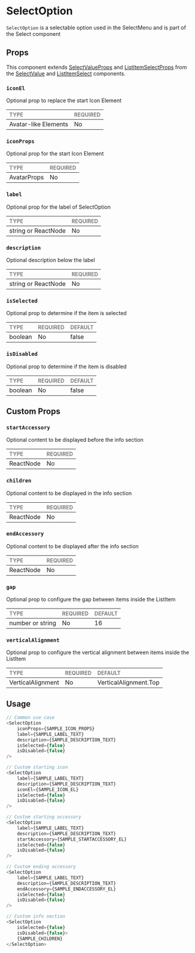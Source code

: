 # SelectOption

`SelectOption` is a selectable option used in the SelectMenu and is part of the Select component

## Props

This component extends [SelectValueProps](../SelectValue/SelectValue.types.ts) and [ListItemSelectProps](../../List/ListItemSelect/ListItemSelect.types.ts) from the [SelectValue](../SelectValue/SelectValue.tsx) and [ListItemSelect](../../List/ListItemSelect/ListItemSelect.tsx) components.

### `iconEl`

Optional prop to replace the start Icon Element

| <span style="color:gray;font-size:14px">TYPE</span> | <span style="color:gray;font-size:14px">REQUIRED</span> |
| :-------------------------------------------------- | :------------------------------------------------------ |
| Avatar-like Elements                                              | No                                                     |

### `iconProps`

Optional prop for the start Icon Element

| <span style="color:gray;font-size:14px">TYPE</span> | <span style="color:gray;font-size:14px">REQUIRED</span> |
| :-------------------------------------------------- | :------------------------------------------------------ |
| AvatarProps                                              | No                                                     |

### `label`

Optional prop for the label of SelectOption

| <span style="color:gray;font-size:14px">TYPE</span> | <span style="color:gray;font-size:14px">REQUIRED</span> |
| :-------------------------------------------------- | :------------------------------------------------------ |
| string or ReactNode                                              | No                                                     |

### `description`

Optional description below the label

| <span style="color:gray;font-size:14px">TYPE</span> | <span style="color:gray;font-size:14px">REQUIRED</span> |
| :-------------------------------------------------- | :------------------------------------------------------ |
| string or ReactNode                                              | No                                                     |

### `isSelected`

Optional prop to determine if the item is selected

| <span style="color:gray;font-size:14px">TYPE</span> | <span style="color:gray;font-size:14px">REQUIRED</span> | <span style="color:gray;font-size:14px">DEFAULT</span> |
| :-------------------------------------------------- | :------------------------------------------------------ | :----------------------------------------------------- |
| boolean    | No                                                     | false                                               |

### `isDisabled`

Optional prop to determine if the item is disabled

| <span style="color:gray;font-size:14px">TYPE</span> | <span style="color:gray;font-size:14px">REQUIRED</span> | <span style="color:gray;font-size:14px">DEFAULT</span> |
| :-------------------------------------------------- | :------------------------------------------------------ | :----------------------------------------------------- |
| boolean    | No                                                     | false                                               |

## Custom Props

### `startAccessory`

Optional content to be displayed before the info section

| <span style="color:gray;font-size:14px">TYPE</span> | <span style="color:gray;font-size:14px">REQUIRED</span> |
| :-------------------------------------------------- | :------------------------------------------------------ |
| ReactNode                                              | No                                                     |

### `children`

Optional content to be displayed in the info section

| <span style="color:gray;font-size:14px">TYPE</span> | <span style="color:gray;font-size:14px">REQUIRED</span> |
| :-------------------------------------------------- | :------------------------------------------------------ |
| ReactNode                                              | No                                                     |

### `endAccessory`

Optional content to be displayed after the info section

| <span style="color:gray;font-size:14px">TYPE</span> | <span style="color:gray;font-size:14px">REQUIRED</span> |
| :-------------------------------------------------- | :------------------------------------------------------ |
| ReactNode                                              | No                                                     |

### `gap`

Optional prop to configure the gap between items inside the ListItem

| <span style="color:gray;font-size:14px">TYPE</span> | <span style="color:gray;font-size:14px">REQUIRED</span> | <span style="color:gray;font-size:14px">DEFAULT</span> |
| :-------------------------------------------------- | :------------------------------------------------------ | :----------------------------------------------------- |
| number or string                                            | No                                                     |                   16                                         |

### `verticalAlignment`

Optional prop to configure the vertical alignment between items inside the ListItem

| <span style="color:gray;font-size:14px">TYPE</span> | <span style="color:gray;font-size:14px">REQUIRED</span> | <span style="color:gray;font-size:14px">DEFAULT</span> |
| :-------------------------------------------------- | :------------------------------------------------------ | :----------------------------------------------------- |
| VerticalAlignment                                            | No                                                     |                   VerticalAlignment.Top                                         |

## Usage

```javascript
// Common use case
<SelectOption 
    iconProps={SAMPLE_ICON_PROPS}
    label={SAMPLE_LABEL_TEXT}
    description={SAMPLE_DESCRIPTION_TEXT}
    isSelected={false}
    isDisabled={false}
/>

// Custom starting icon
<SelectOption 
    label={SAMPLE_LABEL_TEXT}
    description={SAMPLE_DESCRIPTION_TEXT}
    iconEl={SAMPLE_ICON_EL}
    isSelected={false}
    isDisabled={false}
/>

// Custom starting accessory
<SelectOption 
    label={SAMPLE_LABEL_TEXT}
    description={SAMPLE_DESCRIPTION_TEXT}
    startAccessory={SAMPLE_STARTACCESSORY_EL}
    isSelected={false}
    isDisabled={false}
/>

// Custom ending accessory
<SelectOption 
    label={SAMPLE_LABEL_TEXT}
    description={SAMPLE_DESCRIPTION_TEXT}
    endAccessory={SAMPLE_ENDACCESSORY_EL}
    isSelected={false}
    isDisabled={false}
/>

// Custom info section
<SelectOption 
    isSelected={false}
    isDisabled={false}>
    {SAMPLE_CHILDREN}
</SelectOption>
```
